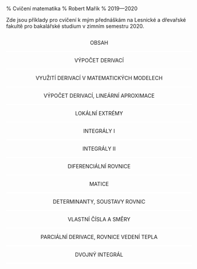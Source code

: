 % Cvičení matematika
% Robert Mařík
% 2019—2020


<style>
.obsah {display:block; width:100%; 
 /*  background-color: #0a5028;
  color: white; */
  padding-top: 1em ;
  padding-bottom: 1em;
  text-decoration: none;
  text-transform: uppercase;
  text-align: center;
  border-bottom-style: solid;
  border-bottom-color: white;

}
</style>

Zde jsou příklady pro cvičení k mým přednáškám na Lesnické a dřevařské fakultě pro bakalářské studium v zimním semestru 2020. 


<div class=seznam>
<a class="obsah"  href="cviceni00.md.html">Obsah</a>
<a class="obsah"  href="cviceni01.md.html">Výpočet derivací</a>
<a class="obsah"  href="cviceni02.md.html">Využití derivací v matematických modelech</a>
<a class="obsah"  href="cviceni03.md.html">Výpočet derivací, lineární aproximace</a>
<a class="obsah"  href="cviceni04.md.html">Lokální extrémy</a>
<a class="obsah"  href="cviceni05.md.html">Integrály I</a>
<a class="obsah"  href="cviceni06.md.html">Integrály II</a>
<a class="obsah"  href="cviceni07.md.html">Diferenciální rovnice</a>
<a class="obsah"  href="cviceni08.md.html">Matice</a>
<a class="obsah"  href="cviceni09.md.html">Determinanty, soustavy rovnic</a>
<a class="obsah"  href="cviceni10.md.html">Vlastní čísla a směry</a>
<a class="obsah"  href="cviceni11.md.html">Parciální derivace, rovnice vedení tepla</a>
<a class="obsah"  href="cviceni12.md.html">Dvojný integrál</a>
</a>

</div>
